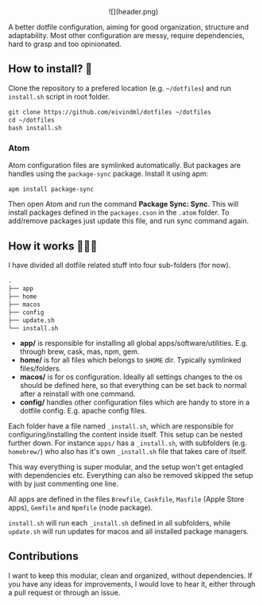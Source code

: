 <center>![](header.png)</center>

A better dotfile configuration, aiming for good organization, structure and adaptability. Most other configuration are messy, require dependencies, hard to grasp and too opinionated.

## How to install? 🤔

Clone the repository to a prefered location (e.g. `~/dotfiles`) and run `install.sh` script in root folder.

```
git clone https://github.com/eivindml/dotfiles ~/dotfiles
cd ~/dotfiles
bash install.sh
```

### Atom

Atom configuration files are symlinked automatically. But packages are handles using the `package-sync` package. Install it using apm:

```
apm install package-sync
```

Then open Atom and run the command **Package Sync: Sync**. This will install packages defined in the `packages.cson` in the `.atom` folder. To add/remove packages just update this file, and run sync command again.

## How it works 👨🏼‍🏫

I have divided all dotfile related stuff into four sub-folders (for now).

```
.
├── app
├── home
├── macos
├── config
├── update.sh
└── install.sh
```

- **app/** is responsible for installing all global apps/software/utilities. E.g. through brew, cask, mas, npm, gem.
- **home/** is for all files which belongs to `$HOME` dir. Typically symlinked files/folders.
- **macos/** is for os configuration. Ideally all settings changes to the os should be defined here, so that everything can be set back to normal after a reinstall with one command.
- **config/** handles other configuration files which are handy to store in a dotfile config. E.g. apache config files.

Each folder have a file named `_install.sh`, which are responsible for configuring/installing the content inside itself. This setup can be nested further down. For instance `apps/` has a `_install.sh`, with subfolders (e.g. `homebrew/`) who also has it's own `_install.sh` file that takes care of itself.

This way everything is super modular, and the setup won't get entagled with dependencies etc. Everything can also be removed skipped the setup with by just commenting one line.

All apps are defined in the files `Brewfile`, `Caskfile`, `Masfile` (Apple Store apps), `Gemfile` and `Npmfile` (node package).

`install.sh` will run each `_install.sh` defined in all subfolders, while `update.sh` will run updates for macos and all installed package managers.

## Contributions

I want to keep this modular, clean and organized, without dependencies. If you have any ideas for improvements, I would love to hear it, either through a pull request or through an issue.

